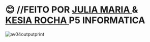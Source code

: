 # 😊 //FEITO POR <a href="https://github.com/Julia-maria56/PMD2-241/tree/main/Avaliacoes/avaliacao-04"> JULIA MARIA </a> & <a href="https://github.com/KesiaRocha/pdm2-241/tree/main/Avaliacoes/Avaliacao-04"> KESIA ROCHA </a>    P5 INFORMATICA

![av04outputprint](https://github.com/Julia-maria56/PMD2-241/assets/125198189/0e3b0e20-30ed-4d5d-a972-afd0b4f893fd)
